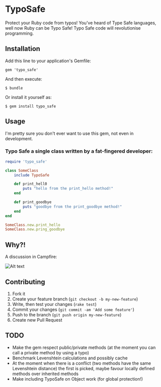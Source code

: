 # TypoSafe

Protect your Ruby code from typos! You've heard of Type Safe languages, well now Ruby can be Typo Safe! Typo Safe code will revolutionise programming.

## Installation

Add this line to your application's Gemfile:

    gem 'typo_safe'

And then execute:

    $ bundle

Or install it yourself as:

    $ gem install typo_safe

## Usage

I'm pretty sure you don't ever want to use this gem, not even in development.

### Typo Safe a single class written by a fat-fingered developer:

```ruby
require 'typo_safe'

class SomeClass
	include TypoSafe

	def print_hell0
		puts "hello from the print_hello method!"
	end

	def print_goodbye
		puts "goodbye from the print_goodbye method!"
	end
end

SomeClass.new.print_hello
SomeClass.new.pring_goodbye
```

## Why?!

A discussion in Campfire:

![Alt text](http://i.imgur.com/oHTdT.png)

## Contributing

1. Fork it
2. Create your feature branch (`git checkout -b my-new-feature`)
3. Write, then test your changes (`rake test`)
4. Commit your changes (`git commit -am 'Add some feature'`)
5. Push to the branch (`git push origin my-new-feature`)
6. Create new Pull Request

## TODO

* Make the gem respect public/private methods (at the moment you can call a private method by using a typo)
* Benchmark Levenshtein calculations and possibly cache
* At the moment when there is a conflict (two methods have the same Levenshtein distance) the first is picked, maybe favour locally defined methods over inherited methods
* Make including TypoSafe on Object work (for global protection!)
